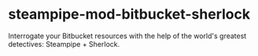 # steampipe-mod-bitbucket-sherlock
Interrogate your Bitbucket resources with the help of the world's greatest detectives: Steampipe + Sherlock.
